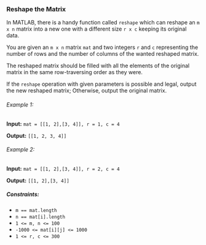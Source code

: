 <h3>Reshape the Matrix</h3>

<p>In MATLAB, there is a handy function called <code>reshape</code> which can reshape an <code>m x n</code> matrix into
a new one with a different size <code>r x c</code> keeping its original data.</p>
<p>You are given an <code>m x n</code> matrix <code>mat</code> and two integers <code>r</code> and <code>c</code>
representing the number of rows and the number of columns of the wanted reshaped matrix.</p>
<p>The reshaped matrix should be filled with all the elements of the original matrix in the same row-traversing order as they were.</p>
<p>If the <code>reshape</code> operation with given parameters is possible and legal, output the new reshaped matrix;
Otherwise, output the original matrix.</p>

<h6>Example 1:</h6>
<p><b>Input:</b> <code>mat = [[1, 2],[3, 4]], r = 1, c = 4</code></p>
<p><b>Output:</b> <code>[[1, 2, 3, 4]]</code></p>

<h6>Example 2:</h6>
<p><b>Input:</b> <code>mat = [[1, 2],[3, 4]], r = 2, c = 4</code></p>
<p><b>Output:</b> <code>[[1, 2],[3, 4]]</code></p>

<h5>Constraints:</h5>
<ul>
    <li><code>m == mat.length</code></li>
    <li><code>n == mat[i].length</code></li>
    <li><code>1 <= m, n <= 100</code></li>
    <li><code>-1000 <= mat[i][j] <= 1000</code></li>
    <li><code>1 <= r, c <= 300</code></li>
</ul>